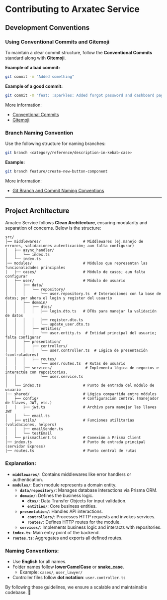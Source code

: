   # Contributing to Arxatec Service

  ## Development Conventions

  ### Using Conventional Commits and Gitemoji

  To maintain a clear commit structure, follow the **Conventional Commits** standard along with **Gitemoji**.

  **Example of a bad commit:**

  ```sh
  git commit -m "Added something"
  ```

  **Example of a good commit:**

  ```sh
  git commit -m "feat: :sparkles: Added forgot password and dashboard page"
  ```

  More information:

  - [Conventional Commits](https://www.conventionalcommits.org/en/v1.0.0/)
  - [Gitemoji](https://gitmoji.dev/)

  ### Branch Naming Convention

  Use the following structure for naming branches:

  ```sh
  git branch <category/reference/description-in-kebab-case>
  ```

  **Example:**

  ```sh
  git branch feature/create-new-button-component
  ```

  More information:

  - [Git Branch and Commit Naming Conventions](https://dev.to/varbsan/a-simplified-convention-for-naming-branches-and-commits-in-git-il4)

  ---

  ## Project Architecture

  Arxatec Service follows **Clean Architecture**, ensuring modularity and separation of concerns. Below is the structure:

  ```
  src/
  │── middlewares/                   # Middlewares (ej.manejo de errores, validaciones autenticación; aun falta configurar)
  │   ├── async_handler/             
  │   │   └── index.ts               
  │   └── index.ts                  
  │── modules/                       # Módulos que representan las funcionalidades principales
  │   ├── cases/                     # Módulo de casos; aun falta configurar
  │   ├── user/                      # Módulo de usuario
  │   │   ├── data/                  
  │   │   │   └── repository/        
  │   │   │       └── user.repository.ts  # Interacciones con la base de datos; por ahora el login y register del usuario
  │   │   ├── domain/                
  │   │   │   ├── dtos/         
  │   │   │   │   ├── login.dto.ts   # DTOs para manejar la validación de datos
  │   │   │   │   ├── register.dto.ts
  │   │   │   │   └── update_user.dto.ts
  │   │   │   ├── entities/          
  │   │   │   │   └── user.entity.ts  # Entidad principal del usuario; falta configurar
  │   │   ├── presentation/          
  │   │   │   ├── controllers/       
  │   │   │   │   └── user.controller.ts  # Lógica de presentación (controladores)
  │   │   │   ├── routes/            
  │   │   │       └── user.routes.ts  # Rutas de usuario
  |   |   |── services/               # Implementa lógica de negocios e interactúa con repositorios.
  │   │           └── user.service.ts    
  │   │   
  │   └── index.ts                   # Punto de entrada del módulo de usuario
  │── shared/                        # Lógica compartida entre módulos
  │   ├── config/                    # Configuración central (manejador de llaves, JWT, etc.)
  │   │   ├── jwt.ts                 # Archivo para manejar las llaves JWT
  │   │   └── email.ts
  │   ├── utils/                     # Funciones utilitarias (validaciones, helpers)
  │   │   ├── emailSender.ts
  │   │   └── testEmail
  |   └── prismaClient.ts            # Conexión a Prisma Client
  │── index.ts                       # Punto de entrada principal (servidor Express)
  │── routes.ts                      # Punto central de rutas                     

  ```

  ### Explanation:

  - **`middlewares/`**: Contains middlewares like error handlers or authentication.
  - **`modules/`**: Each module represents a domain entity.
    - **`data/repository/`**: Manages database interactions via Prisma ORM.
    - **`domain/`**: Defines the business logic.
      - **`dtos/`**: Data Transfer Objects for input validation.
      - **`entities/`**: Core business entities.
    - **`presentation/`**: Handles API interactions.
      - **`controllers/`**: Processes HTTP requests and invokes services.
      - **`routes/`**: Defines HTTP routes for the module.
    - **`services/`**: Implements business logic and interacts with repositories.
  - **`index.ts`**: Main entry point of the backend.
  - **`routes.ts`**: Aggregates and exports all defined routes.

  ### Naming Conventions:

  - Use **English** for all names.
  - Folder names follow **lowerCamelCase** or **snake_case**.
    - Example: `cases/`, `user_lawyer/`
  - Controller files follow **dot notation**: `user.controller.ts`

  By following these guidelines, we ensure a scalable and maintainable codebase. 🚀
